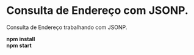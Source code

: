 # Consulta de Endereço com JSONP.
Consulta de Endereço trabalhando com JSONP.



<strong>npm install</strong><br>
<strong>npm start</strong>
